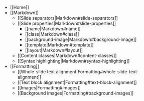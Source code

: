 * [[Home]]
* [[Markdown]]
  * [[Slide separators|Markdown#slide-separators]]
  * [[Slide properties|Markdown#slide-properties]]
    * [[name|Markdown#name]]
    * [[class|Markdown#class]]
    * [[background-image|Markdown#background-image]]
    * [[template|Markdown#template]]
    * [[layout|Markdown#layout]]
  * [[Content classes|Markdown#content-classes]]
  * [[Syntax highlighting|Markdown#syntax-highlighting]]
* [[Formatting]]
  * [[Whole-slide text alignment|Formatting#whole-slide-text-alignment]]
  * [[Text block alignment|Formatting#text-block-alignment]]
  * [[Images|Formatting#images]]
  * [[Background images|Formatting#background-images]]